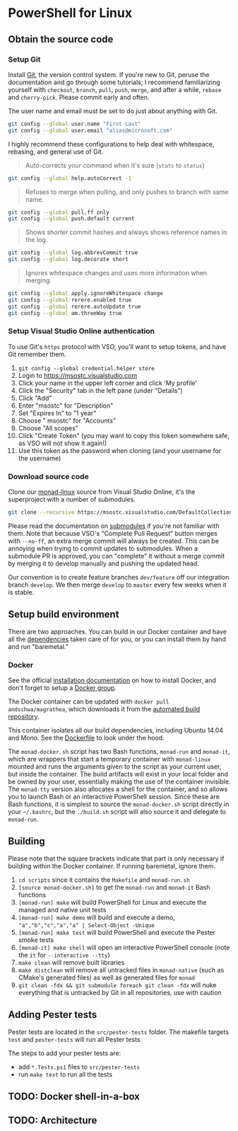 # PowerShell for Linux

## Obtain the source code

### Setup Git

Install [Git][], the version control system. If you're new to Git, peruse the documentation and go through some tutorials; I recommend familiarizing yourself with `checkout`, `branch`, `pull`, `push`, `merge`, and after a while, `rebase` and `cherry-pick`. Please commit early and often.

The user name and email must be set to do just about anything with Git.

```sh
git config --global user.name "First Last"
git config --global user.email "alias@microsoft.com"
```

I highly recommend these configurations to help deal with whitespace, rebasing, and general use of Git.

> Auto-corrects your command when it's sure (`stats` to `status`)
```sh
git config --global help.autoCorrect -1
```

> Refuses to merge when pulling, and only pushes to branch with same name.
```sh
git config --global pull.ff only
git config --global push.default current
```

> Shows shorter commit hashes and always shows reference names in the log.
```sh
git config --global log.abbrevCommit true
git config --global log.decorate short
```

> Ignores whitespace changes and uses more information when merging.
```sh
git config --global apply.ignoreWhitespace change
git config --global rerere.enabled true
git config --global rerere.autoUpdate true
git config --global am.threeWay true
```

[Git]: https://git-scm.com/documentation

### Setup Visual Studio Online authentication

To use Git's `https` protocol with VSO, you'll want to setup tokens, and have Git remember them.

1. `git config --global credential.helper store`
2. Login to <https://msostc.visualstudio.com>
3. Click your name in the upper left corner and click 'My profile'
4. Click the "Security" tab in the left pane (under "Details")
5. Click "Add"
6. Enter "msostc" for "Description"
7. Set "Expires In" to "1 year"
8. Choose " msostc" for "Accounts"
9. Choose "All scopes"
10. Click "Create Token" (you may want to copy this token somewhere safe, as VSO will not show it again!)
11. Use this token as the password when cloning (and your username for the username)

### Download source code

Clone our [monad-linux][] source from Visual Studio Online, it's the superproject with a number of submodules.

```sh
git clone --recursive https://msostc.visualstudio.com/DefaultCollection/PS/_git/monad-linux
```

Please read the documentation on [submodules][] if you're not familiar with them. Note that because VSO's "Complete Pull Request" button merges with `--no-ff`, an extra merge commit will always be created. This can be annoying when trying to commit updates to submodules. When a submodule PR is approved, you can "complete" it without a merge commit by merging it to develop manually and pushing the updated head.

Our convention is to create feature branches `dev/feature` off our integration branch `develop`. We then merge `develop` to `master` every few weeks when it is stable.

[monad-linux]: https://msostc.visualstudio.com/DefaultCollection/PS/_git/monad-linux
[submodules]: https://www.git-scm.com/book/en/v2/Git-Tools-Submodules

## Setup build environment

There are two approaches. You can build in our Docker container and have all the [dependencies](docs/Dependencies.md) taken care of for you, or you can install them by hand and run "baremetal."

### Docker

See the official [installation documentation][] on how to install Docker, and don't forget to setup a [Docker group][].

The Docker container can be updated with `docker pull andschwa/magrathea`, which downloads it from the [automated build repository][].

This container isolates all our build dependencies, including Ubuntu 14.04 and Mono. See the [Dockerfile][] to look under the hood.

The `monad-docker.sh` script has two Bash functions, `monad-run` and `monad-it`, which are wrappers that start a temporary container with `monad-linux` mounted and runs the arguments given to the script as your current user, but inside the container. The build artifacts will exist in your local folder and be owned by your user, essentially making the use of the container invisible. The `monad-tty` version also allocates a shell for the container, and so allows you to launch Bash or an interactive PowerShell session. Since these are Bash functions, it is simplest to source the `monad-docker.sh` script directly in your `~/.bashrc`, but the `./build.sh` script will also source it and delegate to `monad-run`.

[Docker group]: https://docs.docker.com/installation/ubuntulinux/#create-a-docker-group
[installation documentation]: https://docs.docker.com/installation/ubuntulinux/
[automated build repository]: https://registry.hub.docker.com/u/andschwa/magrathea/
[Dockerfile]: https://github.com/andschwa/docker-magrathea/blob/master/Dockerfile
[Make]: https://www.gnu.org/software/make/manual/make.html
[CMake]: http://www.cmake.org/cmake/help/v2.8.12/cmake.html

## Building

Please note that the square brackets indicate that part is only necessary if building within the Docker container. If running baremetal, ignore them.

1. `cd scripts` since it contains the `Makefile` and `monad-run.sh`
2. `[source monad-docker.sh]` to get the `monad-run` and `monad-it` Bash functions
2. `[monad-run] make` will build PowerShell for Linux and execute the managed and native unit tests
3. `[monad-run] make demo` will build and execute a demo, `"a","b","c","a","a" | Select-Object -Unique`
4. `[monad-run] make test` will build PowerShell and execute the Pester smoke tests
5. `[monad-it] make shell` will open an interactive PowerShell console (note the `it` for `--interactive --tty`)
6. `make clean` will remove built libraries
7. `make distclean` will remove all untracked files in `monad-native` (such as CMake's generated files) as well as generated files for `monad`
8. `git clean -fdx && git submodule foreach git clean -fdx` will nuke everything that is untracked by Git in all repositories, use with caution

## Adding Pester tests

Pester tests are located in the `src/pester-tests` folder. The makefile targets `test` and `pester-tests` will run all Pester tests.

The steps to add your pester tests are:
- add `*.Tests.ps1` files to `src/pester-tests`
- run `make test` to run all the tests

## TODO: Docker shell-in-a-box

## TODO: Architecture
